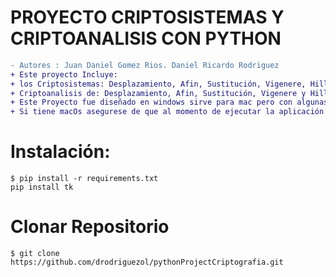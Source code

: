 # PROYECTO CRIPTOSISTEMAS Y CRIPTOANALISIS CON PYTHON
```diff
- Autores : Juan Daniel Gomez Rios. Daniel Ricardo Rodriguez
+ Este proyecto Incluye:
+ los Criptosistemas: Desplazamiento, Afin, Sustitución, Vigenere, Hill, Permutación y Hill para imágenes.
+ Criptoanalisis de: Desplazamiento, Afin, Sustitución, Vigenere y Hill.
+ Este Proyecto fue diseñado en windows sirve para mac pero con algunas alteraciones visuales de la interfaz
+ Si tiene macOs asegurese de que al momento de ejecutar la aplicación tenga el tema/apariencia de su computador en light

```
# Instalación:
```
$ pip install -r requirements.txt
pip install tk
```
# Clonar Repositorio
```
$ git clone https://github.com/drodriguezol/pythonProjectCriptografia.git
```
